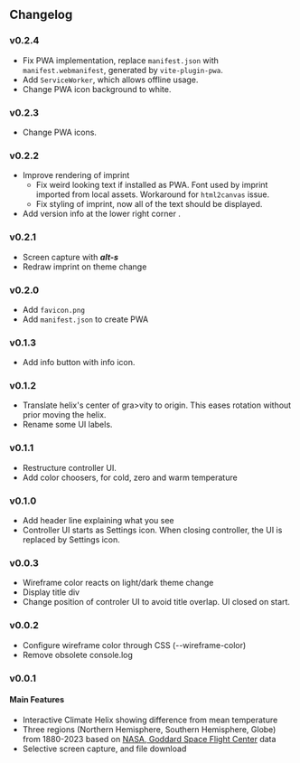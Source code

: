 ## Changelog
### v0.2.4
* Fix PWA implementation, replace `manifest.json` with `manifest.webmanifest`, generated by `vite-plugin-pwa`.
* Add `ServiceWorker`, which allows offline usage.
* Change PWA icon background to white.
### v0.2.3
* Change PWA icons.
### v0.2.2
* Improve rendering of imprint
  * Fix weird looking text if installed as PWA. Font used by imprint imported from local assets. Workaround for `html2canvas` issue.
  * Fix styling of imprint, now all of the text should be displayed.
* Add version info at the lower right corner .

### v0.2.1
* Screen capture with ***alt-s***
* Redraw imprint on theme change
### v0.2.0
* Add `favicon.png`
* Add `manifest.json` to create PWA
### v0.1.3
* Add info button with info icon.
### v0.1.2
* Translate helix's center of gra>vity to origin. This eases rotation without prior moving the helix.
* Rename some UI labels.
### v0.1.1
* Restructure controller UI.
* Add color choosers, for cold, zero and warm temperature
### v0.1.0
* Add header line explaining what you see
* Controller UI starts as Settings icon. When closing controller, the UI is replaced by Settings icon.
### v0.0.3
* Wireframe color reacts on light/dark theme change
* Display title div
* Change position of controler UI to avoid title overlap. UI closed on start.
### v0.0.2
* Configure wireframe color through CSS (--wireframe-color)
* Remove obsolete console.log

### v0.0.1

#### Main Features
* Interactive Climate Helix showing difference from mean temperature
* Three regions (Northern Hemisphere, Southern Hemisphere, Globe) from 1880-2023 based on [NASA, Goddard Space Flight Center](https://data.giss.nasa.gov/gistemp/) data
* Selective screen capture, and file download
